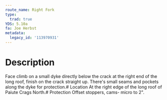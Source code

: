 ```yaml
---
route_name: Right Fork
type:
  trad: true
YDS: 5.10a
fa: Joe Herbst
metadata:
  legacy_id: '113970931'
---
```

# Description
Face climb on a small dyke directly below the crack at the right end of the long roof, finish on the crack straight up. There's small seams and pockets along the dyke for protection.# Location
At the right edge of the long roof of Paiute Crags North.# Protection
Offset stoppers, cams- micro to 2".